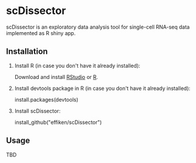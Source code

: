 # scDissector
scDissector is an exploratory data analysis tool for single-cell RNA-seq data implemented as R shiny app.


## Installation

1.  Install R (in case you don't have it already installed):

    Download and install [RStudio](https://www.rstudio.com/) or [R](https://cran.r-project.org/).
    
2.  Install devtools package in R (in case you don't have it already installed):

    install.packages(devtools)
    
3.  Install scDissector:

    install_github("effiken/scDissector")

## Usage

TBD
